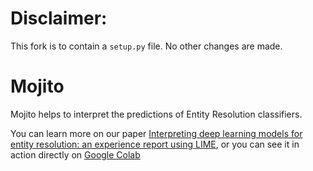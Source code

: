# Disclaimer:
This fork is to contain a `setup.py` file. No other changes are made.

# Mojito
Mojito helps to interpret the predictions of Entity Resolution classifiers.

You can learn more on our paper [Interpreting deep learning models for entity resolution: an experience report using LIME](https://dl.acm.org/citation.cfm?id=3329859.3329878),
or you can see it in action directly on [Google Colab](https://colab.research.google.com/drive/1dR--TdzF7I8qsQPLYn1oc0mvtWnB4ZoY)

